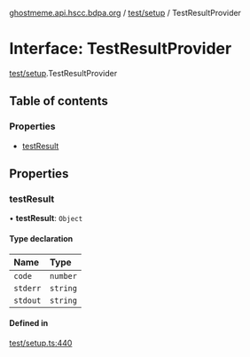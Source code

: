 [ghostmeme.api.hscc.bdpa.org][1] / [test/setup][2] / TestResultProvider

# Interface: TestResultProvider

[test/setup][2].TestResultProvider

## Table of contents

### Properties

- [testResult][3]

## Properties

### testResult

• **testResult**: `Object`

#### Type declaration

| Name     | Type     |
| :------- | :------- |
| `code`   | `number` |
| `stderr` | `string` |
| `stdout` | `string` |

#### Defined in

[test/setup.ts:440][4]

[1]: ../README.md
[2]: ../modules/test_setup.md
[3]: test_setup.testresultprovider.md#testresult
[4]:
  https://github.com/nhscc/ghostmeme.api.hscc.bdpa.org/blob/bc222b4/test/setup.ts#L440
